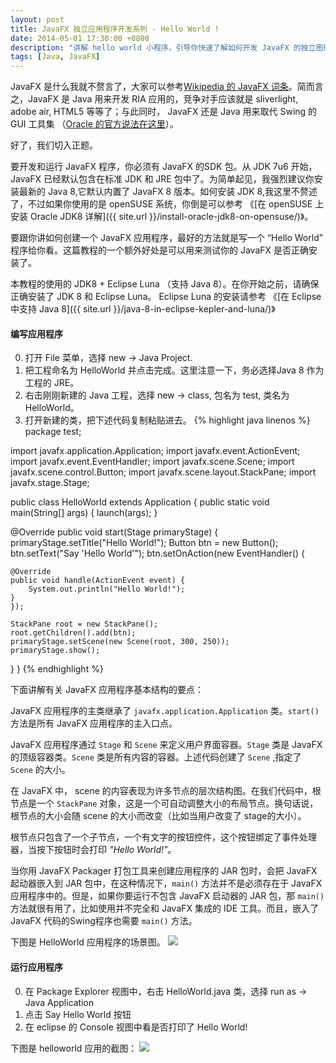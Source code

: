 ```yaml
---
layout: post
title: JavaFX 独立应用程序开发系列 - Hello World !
date: 2014-05-01 17:30:00 +0800
description: "讲解 hello world 小程序，引导你快速了解如何开发 JavaFX 的独立图形应用程序"
tags: [Java, JavaFX]
---
```


JavaFX 是什么我就不赘言了，大家可以参考[Wikipedia 的 JavaFX 词条](http://en.wikipedia.org/wiki/JavaFX)。简而言之，JavaFX 是 Java 用来开发 RIA 应用的，竞争对手应该就是 sliverlight, adobe air, HTML5 等等了；与此同时， JavaFX 还是 Java 用来取代 Swing 的 GUI 工具集 （[Oracle 的官方说法在这里](http://www.oracle.com/technetwork/java/javafx/overview/faq-1446554.html#6)）。

好了，我们切入正题。

要开发和运行 JavaFX 程序，你必须有 JavaFX 的SDK 包。从 JDK 7u6 开始， JavaFX 已经默认包含在标准 JDK 和 JRE 包中了。为简单起见，我强烈建议你安装最新的 Java 8,它默认内置了 JavaFX 8 版本。如何安装 JDK 8,我这里不赘述了，不过如果你使用的是 openSUSE 系统，你倒是可以参考 《[在 openSUSE 上安装 Oracle JDK8 详解]({{ site.url }}/install-oracle-jdk8-on-opensuse/)》。

要跟你讲如何创建一个 JavaFX 应用程序，最好的方法就是写一个 “Hello World” 程序给你看。这篇教程的一个额外好处是可以用来测试你的 JavaFX 是否正确安装了。

本教程的使用的 JDK8 + Eclipse Luna （支持 Java 8）。在你开始之前，请确保正确安装了 JDK 8 和 Eclipse Luna。
Eclipse Luna 的安装请参考 《[在 Eclipse 中支持 Java 8]({{ site.url }}/java-8-in-eclipse-kepler-and-luna/)》

#### 编写应用程序


0. 打开 File 菜单，选择 new → Java Project.
0. 把工程命名为 HelloWorld 并点击完成。这里注意一下，务必选择Java 8 作为工程的 JRE。
0. 右击刚刚新建的 Java 工程，选择 new → class, 包名为 test, 类名为 HelloWorld。
0. 打开新建的类，把下述代码复制粘贴进去。
{% highlight java linenos %}
package test;

import javafx.application.Application;
import javafx.event.ActionEvent;
import javafx.event.EventHandler;
import javafx.scene.Scene;
import javafx.scene.control.Button;
import javafx.scene.layout.StackPane;
import javafx.stage.Stage;

public class HelloWorld extends Application {
public static void main(String[] args) {
    launch(args);
}

@Override
public void start(Stage primaryStage) {
    primaryStage.setTitle("Hello World!");
    Button btn = new Button();
    btn.setText("Say 'Hello World'");
    btn.setOnAction(new EventHandler<ActionEvent>() {

    @Override
    public void handle(ActionEvent event) {
        System.out.println("Hello World!");
    }
    });

    StackPane root = new StackPane();
    root.getChildren().add(btn);
    primaryStage.setScene(new Scene(root, 300, 250));
    primaryStage.show();
}
}
{% endhighlight %}

下面讲解有关 JavaFX 应用程序基本结构的要点：

JavaFX 应用程序的主类继承了 `javafx.application.Application` 类。`start()` 方法是所有 JavaFX 应用程序的主入口点。

JavaFX 应用程序通过 `Stage` 和 `Scene` 来定义用户界面容器。`Stage` 类是 JavaFX 的顶级容器类。`Scene` 类是所有内容的容器。上述代码创建了 `Scene` ,指定了 `Scene` 的大小。

在 JavaFX 中， scene 的内容表现为许多节点的层次结构图。在我们代码中，根节点是一个 `StackPane` 对象，这是一个可自动调整大小的布局节点。换句话说，根节点的大小会随 scene 的大小而改变（比如当用户改变了 stage的大小）。

根节点只包含了一个子节点，一个有文字的按钮控件，这个按钮绑定了事件处理器，当按下按钮时会打印 *"Hello World!"*。

当你用 JavaFX Packager 打包工具来创建应用程序的 JAR 包时，会把 JavaFX 起动器嵌入到 JAR 包中，在这种情况下，`main()` 方法并不是必须存在于 JavaFX 应用程序中的。但是，如果你要运行不包含 JavaFX 启动器的 JAR 包，那 `main()` 方法就很有用了，比如使用并不完全和 JavaFX 集成的 IDE 工具。而且，嵌入了 JavaFX 代码的Swing程序也需要 `main()` 方法。

下图是 HelloWorld 应用程序的场景图。
![](http://suselinks-us.qiniudn.com/helloworld_scenegraph.png)

#### 运行应用程序
0. 在 Package Explorer 视图中，右击 HelloWorld.java 类，选择 run as -> Java Application
0. 点击 Say Hello World 按钮
0. 在 eclipse 的 Console 视图中看是否打印了 Hello World!

下图是 helloworld 应用的截图：
![](http://suselinks-us.qiniudn.com/helloworld-in-javafx-style.png)

